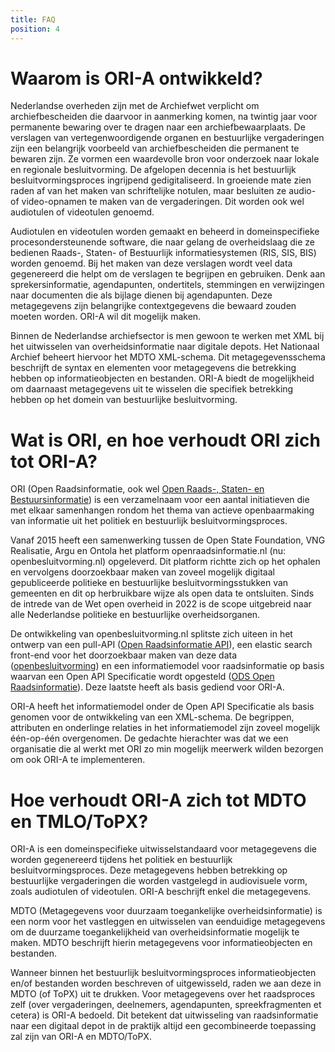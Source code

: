 ```yaml
---
title: FAQ
position: 4
---
```


# Waarom is ORI-A ontwikkeld?

Nederlandse overheden zijn met de Archiefwet verplicht om archiefbescheiden die daarvoor in aanmerking komen, na twintig jaar voor permanente bewaring over te dragen naar een archiefbewaarplaats. De verslagen van vertegenwoordigende organen en bestuurlijke vergaderingen zijn een belangrijk voorbeeld van archiefbescheiden die permanent te bewaren zijn. Ze vormen een waardevolle bron voor onderzoek naar lokale en regionale besluitvorming. De afgelopen decennia is het bestuurlijk besluitvormingsproces ingrijpend gedigitaliseerd. In groeiende mate zien raden af van het maken van schriftelijke notulen, maar besluiten ze audio- of video-opnamen te maken van de vergaderingen. Dit worden ook wel audiotulen of videotulen genoemd.

Audiotulen en videotulen worden gemaakt en beheerd in domeinspecifieke procesondersteunende software, die naar gelang de overheidslaag die ze bedienen Raads-, Staten- of Bestuurlijk informatiesystemen (RIS, SIS, BIS) worden genoemd. Bij het maken van deze verslagen wordt veel data gegenereerd die helpt om de verslagen te begrijpen en gebruiken. Denk aan sprekersinformatie, agendapunten, ondertitels, stemmingen en verwijzingen naar documenten die als bijlage dienen bij agendapunten. Deze metagegevens zijn belangrijke contextgegevens die bewaard zouden moeten worden. ORI-A wil dit mogelijk maken.

Binnen de Nederlandse archiefsector is men gewoon te werken met XML bij het uitwisselen van overheidsinformatie naar digitale depots. Het Nationaal Archief beheert hiervoor het MDTO XML-schema. Dit metagegevensschema beschrijft de syntax en elementen voor metagegevens die betrekking hebben op informatieobjecten en bestanden. ORI-A biedt de mogelijkheid om daarnaast metagegevens uit te wisselen die specifiek betrekking hebben op het domein van bestuurlijke besluitvorming. 

<!-- misschien de "A" in "ORI-A" schuin gedrukt maken hier? -->
# Wat is ORI, en hoe verhoudt ORI zich tot ORI-A?

ORI (Open Raadsinformatie, ook wel [Open Raads-, Staten- en Bestuursinformatie](https://vng-realisatie.github.io/ODS-Open-Raadsinformatie/)) is een verzamelnaam voor een aantal initiatieven die met elkaar samenhangen rondom het thema van actieve openbaarmaking van informatie uit het politiek en bestuurlijk besluitvormingsproces. 

Vanaf 2015 heeft een samenwerking tussen de Open State Foundation, VNG Realisatie, Argu en Ontola het platform openraadsinformatie.nl (nu: openbesluitvorming.nl) opgeleverd. Dit platform richtte zich op het ophalen en vervolgens doorzoekbaar maken van zoveel mogelijk digitaal gepubliceerde politieke en bestuurlijke besluitvormingsstukken van gemeenten en dit op herbruikbare wijze als open data te ontsluiten. Sinds de intrede van de Wet open overheid in 2022 is de scope uitgebreid naar alle Nederlandse politieke en bestuurlijke overheidsorganen. 

De ontwikkeling van openbesluitvorming.nl splitste zich uiteen in het ontwerp van een pull-API ([Open Raadsinformatie API](https://github.com/openstate/open-raadsinformatie)), een elastic search front-end voor het doorzoekbaar maken van deze data ([openbesluitvorming](https://github.com/ontola/openbesluitvorming)) en een informatiemodel voor raadsinformatie op basis waarvan een Open API Specificatie wordt opgesteld ([ODS Open Raadsinformatie](https://github.com/VNG-Realisatie/ODS-Open-Raadsinformatie)). Deze laatste heeft als basis gediend voor ORI-A.

ORI-A heeft het informatiemodel onder de Open API Specificatie als basis genomen voor de ontwikkeling van een XML-schema. De begrippen, attributen en onderlinge relaties in het informatiemodel zijn zoveel mogelijk één-op-één overgenomen. De gedachte hierachter was dat we een organisatie die al werkt met ORI zo min mogelijk meerwerk wilden bezorgen om ook ORI-A te implementeren.

# Hoe verhoudt ORI-A zich tot MDTO en TMLO/ToPX?

ORI-A is een domeinspecifieke uitwisselstandaard voor metagegevens die worden gegenereerd tijdens het politiek en bestuurlijk besluitvormingsproces. Deze metagegevens hebben betrekking op bestuurlijke vergaderingen die worden vastgelegd in audiovisuele vorm, zoals audiotulen of videotulen. ORI-A beschrijft enkel die metagegevens.

MDTO (Metagegevens voor duurzaam toegankelijke overheidsinformatie) is een norm voor het vastleggen en uitwisselen van eenduidige metagegevens om de duurzame toegankelijkheid van overheidsinformatie mogelijk te maken. MDTO beschrijft hierin metagegevens voor informatieobjecten en bestanden.

Wanneer binnen het bestuurlijk besluitvormingsproces informatieobjecten en/of bestanden worden beschreven of uitgewisseld, raden we aan deze in MDTO (of ToPX) uit te drukken. Voor metagegevens over het raadsproces zelf (over vergaderingen, deelnemers, agendapunten, spreekfragmenten et cetera) is ORI-A bedoeld. Dit betekent dat uitwisseling van raadsinformatie naar een digitaal depot in de praktijk altijd een gecombineerde toepassing zal zijn van ORI-A en MDTO/ToPX.
